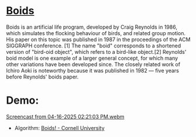 # [Boids](https://en.wikipedia.org/wiki/Boids)

Boids is an artificial life program, developed by Craig Reynolds in 1986, which simulates the flocking behaviour of birds, 
and related group motion. His paper on this topic was published in 1987 in the proceedings of the ACM SIGGRAPH conference.
[1] The name "boid" corresponds to a shortened version of "bird-oid object", which refers to a bird-like object.[2] Reynolds' 
boid model is one example of a larger general concept, for which many other variations have been developed since. The closely 
related work of Ichiro Aoki is noteworthy because it was published in 1982 — five years before Reynolds' boids paper.

# Demo:
[Screencast from 04-16-2025 02:21:03 PM.webm](https://github.com/user-attachments/assets/3cfc9cfc-533f-4b02-bd7f-68708aca41ed)


- Algorithm: [Boids! - Cornell University](https://people.ece.cornell.edu/land/courses/ece4760/labs/s2021/Boids/Boids.html)

